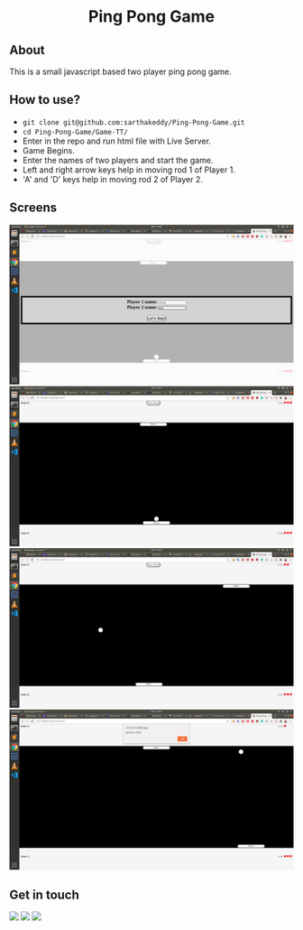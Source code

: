 <h1 align = 'center'>Ping Pong Game</h1>

## About
This is a small javascript based two player ping pong game.

## How to use?
- `git clone git@github.com:sarthakeddy/Ping-Pong-Game.git`
- `cd Ping-Pong-Game/Game-TT/`
- Enter in the repo and run html file with Live Server.
- Game Begins.
- Enter the names of two players and start the game.
- Left and right arrow keys help in moving rod 1 of Player 1.
- 'A' and 'D' keys help in moving rod 2 of Player 2.

## Screens
![Starting Page](Images/first.png "First")
![Game Page](Images/second.png "First")
![Ball](Images/third.png "First")
![Winner](Images/fourth.png "First")

## Get in touch
[<img src="https://image.flaticon.com/icons/svg/185/185964.svg" width="35" padding="10">](https://www.linkedin.com/in/sarthakeddy/)
[<img src="https://image.flaticon.com/icons/svg/185/185985.svg" width="35" padding="10">](https://www.instagram.com/sarthak.eddy/)
[<img src="https://upload.wikimedia.org/wikipedia/commons/9/91/Octicons-mark-github.svg" width="35" padding="10">](https://github.com/sarthakeddy)